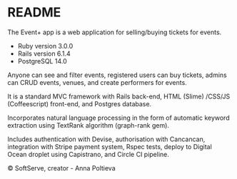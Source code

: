# README
The Event+ app is a web application for selling/buying tickets for events.

* Ruby version 3.0.0
* Rails version 6.1.4
* PostgreSQL 14.0

Anyone can see and filter events, registered users can buy tickets, admins can
CRUD events, venues, and create performers for events.

It is a standard MVC framework with Rails back-end, HTML (Slime) /CSS/JS (Coffeescript) front-end, and Postgres database.

Incorporates natural language processing in the form of automatic keyword extraction
using TextRank algorithm (graph-rank gem).

Includes authentication with Devise, authorisation with Cancancan, integration with Stripe payment system, Rspec tests, deploy to Digital Ocean droplet using Capistrano, and Circle CI pipeline.

© SoftServe, creator - Anna Poltieva
